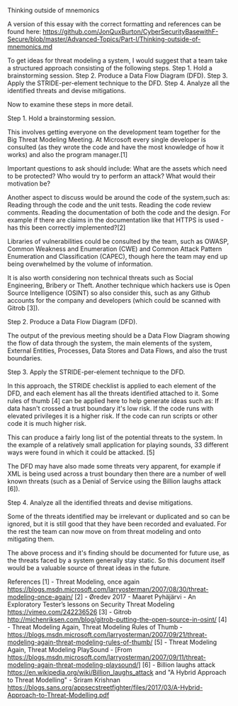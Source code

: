 Thinking outside of mnemonics

A version of this essay with the correct formatting and references can be found here: https://github.com/JonQuxBurton/CyberSecurityBasewithF-Secure/blob/master/Advanced-Topics/Part-I/Thinking-outside-of-mnemonics.md

To get ideas for threat modeling a system, I would suggest that a team take a structured approach consisting of the following steps.
Step 1. Hold a brainstorming session.
Step 2. Produce a Data Flow Diagram (DFD).
Step 3. Apply the STRIDE-per-element technique to the DFD.
Step 4. Analyze all the identified threats and devise mitigations.

Now to examine these steps in more detail.

Step 1. Hold a brainstorming session.

This involves getting everyone on the development team together for the Big Threat Modeling Meeting. At  Microsoft every single developer is consulted (as they wrote the code and have the most knowledge of how it works) and also the program manager.[1]

Important questions to ask should include:
What are the assets which need to be protected?
Who would try to perform an attack?
What would their motivation be?

Another aspect to discuss would be around the code of the system,such as:
Reading through the code and the unit tests.
Reading the code review comments.
Reading the documentation of both the code and the design. For example if there are claims in the documentation like that HTTPS is used - has this been correctly implemented?[2]

Libraries of vulnerabilities could be consulted by the team, such as OWASP, Common Weakness and Enumeration (CWE) and Common Attack Pattern Enumeration and Classification (CAPEC), though here the team may end up being overwhelmed by the volume of information.

It is also worth considering non technical threats such as Social Engineering, Bribery or Theft. Another technique which hackers use is Open Source Intelligence (OSINT) so also consider this, such as any Github accounts for the company and developers (which could be scanned with Gitrob [3]).

Step 2. Produce a Data Flow Diagram (DFD).

The output of the previous meeting should be a Data Flow Diagram showing the flow of data through the system, the main elements of the system, External Entities, Processes, Data Stores and Data Flows, and also the trust boundaries. 
 
Step 3. Apply the STRIDE-per-element technique to the DFD.

In this approach, the STRIDE checklist is applied to each element of the DFD, and each element has all the threats identified attached to it.
Some rules of thumb [4] can be applied here to help generate ideas such as:
If data hasn't crossed a trust boundary it's low risk.
If the code runs with elevated privileges it is a higher risk.
If the code can run scripts or other code it is much higher risk.

This can produce a fairly long list of the potential threats to the system. In the example of a relatively small application for playing sounds, 33 different ways were found in which it could be attacked. [5]

The DFD may have also made some threats very apparent, for example if XML is being used across a trust boundary then there are a number of well known threats (such as a Denial of Service using the Billion laughs attack [6]).

Step 4. Analyze all the identified threats and devise mitigations.

Some of the threats identified may be irrelevant or duplicated and so can be ignored, but it is still good that they have been recorded and evaluated. For the rest the team can now move on from threat modeling and onto mitigating them. 

The above process and it's finding should be documented for future use, as the threats faced by a system generally stay static. So this document itself would be a valuable source of threat ideas in the future.



References
[1] - Threat Modeling, once again https://blogs.msdn.microsoft.com/larryosterman/2007/08/30/threat-modeling-once-again/
[2] - Øredev 2017 - Maaret Pyhäjärvi - An Exploratory Tester’s lessons on Security Threat Modeling https://vimeo.com/242236526
[3] - Gitrob http://michenriksen.com/blog/gitrob-putting-the-open-source-in-osint/
[4] - Threat Modeling Again, Threat Modeling Rules of Thumb - https://blogs.msdn.microsoft.com/larryosterman/2007/09/21/threat-modeling-again-threat-modeling-rules-of-thumb/
[5] - Threat Modeling Again, Threat Modeling PlaySound - [From https://blogs.msdn.microsoft.com/larryosterman/2007/09/11/threat-modeling-again-threat-modeling-playsound/]
[6] - Billion laughs attack https://en.wikipedia.org/wiki/Billion_laughs_attack 
and "A Hybrid Approach to Threat Modelling" - Sriram Krishnan https://blogs.sans.org/appsecstreetfighter/files/2017/03/A-Hybrid-Approach-to-Threat-Modelling.pdf
